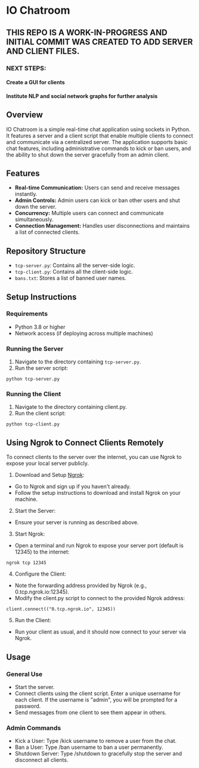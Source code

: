 # IO Chatroom

## THIS REPO IS A WORK-IN-PROGRESS AND INITIAL COMMIT WAS CREATED TO ADD SERVER AND CLIENT FILES.
### NEXT STEPS:
#### Create a GUI for clients
#### Institute NLP and social network graphs for further analysis

## Overview

IO Chatroom is a simple real-time chat application using sockets in Python. It features a server and a client script that enable multiple clients to connect and communicate via a centralized server. The application supports basic chat features, including administrative commands to kick or ban users, and the ability to shut down the server gracefully from an admin client.

## Features

- **Real-time Communication:** Users can send and receive messages instantly.
- **Admin Controls:** Admin users can kick or ban other users and shut down the server.
- **Concurrency:** Multiple users can connect and communicate simultaneously.
- **Connection Management:** Handles user disconnections and maintains a list of connected clients.

## Repository Structure

- `tcp-server.py`: Contains all the server-side logic.
- `tcp-client.py`: Contains all the client-side logic.
- `bans.txt`: Stores a list of banned user names.

## Setup Instructions

### Requirements

- Python 3.8 or higher
- Network access (if deploying across multiple machines)

### Running the Server

1. Navigate to the directory containing `tcp-server.py`.
2. Run the server script:

`python tcp-server.py`

### Running the Client
1. Navigate to the directory containing client.py.
2. Run the client script:

`python tcp-client.py`

## Using Ngrok to Connect Clients Remotely

To connect clients to the server over the internet, you can use Ngrok to expose your local server publicly.

1. Download and Setup [Ngrok](https://ngrok.com/):

- Go to Ngrok and sign up if you haven't already.
- Follow the setup instructions to download and install Ngrok on your machine.

2. Start the Server:

- Ensure your server is running as described above.

3. Start Ngrok:

- Open a terminal and run Ngrok to expose your server port (default is 12345) to the internet:

`ngrok tcp 12345`

4. Configure the Client:

- Note the forwarding address provided by Ngrok (e.g., 0.tcp.ngrok.io:12345).
- Modify the client.py script to connect to the provided Ngrok address:

`client.connect(("0.tcp.ngrok.io", 12345))`

5. Run the Client:

- Run your client as usual, and it should now connect to your server via Ngrok.


## Usage

### General Use
- Start the server.
- Connect clients using the client script. Enter a unique username for each client. If the username is "admin", you will be prompted for a password.
- Send messages from one client to see them appear in others.

### Admin Commands
- Kick a User: Type /kick username to remove a user from the chat.
- Ban a User: Type /ban username to ban a user permanently.
- Shutdown Server: Type /shutdown to gracefully stop the server and disconnect all clients.
